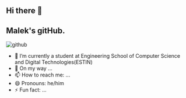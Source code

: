 ## Hi there 👋

## Malek's gitHub.
![github](https://github.com/user-attachments/assets/c47b0207-dfba-45e9-8140-ba677449fa97)


- 🔭 I’m currently a student at Engineering School of Computer Science and Digital Technologies(ESTIN)
- 🌱 On my way ... 
- 📫 How to reach me: ...
- 😄 Pronouns: he/him
- ⚡ Fun fact: ...
